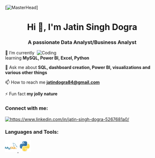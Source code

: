 [![MasterHead](https://user-images.githubusercontent.com/61057666/169029838-74df663d-2e62-4d77-bdff-b43f7d63f00f.png)]
<h1 align="center">Hi 👋, I'm Jatin Singh Dogra</h1>
<h3 align="center">A passionate Data Analyst/Business Analyst</h3>
<img align="right" alt="Coding" width="400" src=https://user-images.githubusercontent.com/74038190/235224431-e8c8c12e-6826-47f1-89fb-2ddad83b3abf.gif
🔭 I’m currently working on **Data Analysis projects**

🌱 I’m currently learning **MySQL, Power BI, Excel, Python**

💬 Ask me about **SQL, dashboard creation, Power BI, visualizations and various other things**

📫 How to reach me **jatindogra84@gmail.com**

⚡ Fun fact **my jolly nature**

<h3 align="left">Connect with me:</h3>
<p align="left">
<a href="https://linkedin.com/in/https://www.linkedin.com/in/jatin-singh-dogra-5267681a0/" target="blank"><img align="center" src="https://raw.githubusercontent.com/rahuldkjain/github-profile-readme-generator/master/src/images/icons/Social/linked-in-alt.svg" alt="https://www.linkedin.com/in/jatin-singh-dogra-5267681a0/" height="30" width="40" /></a>
</p>

<h3 align="left">Languages and Tools:</h3>
<p align="left"> <a href="https://www.mysql.com/" target="_blank" rel="noreferrer"> <img src="https://raw.githubusercontent.com/devicons/devicon/master/icons/mysql/mysql-original-wordmark.svg" alt="mysql" width="40" height="40"/> </a> <a href="https://www.python.org" target="_blank" rel="noreferrer"> <img src="https://raw.githubusercontent.com/devicons/devicon/master/icons/python/python-original.svg" alt="python" width="40" height="40"/> </a> </p>
